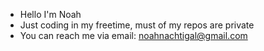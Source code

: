 - Hello I'm Noah
- Just coding in my freetime, must of my repos are private
- You can reach me via email: noahnachtigal@gmail.com

<!---
einznoah/einznoah is a ✨ special ✨ repository because its `README.md` (this file) appears on your GitHub profile.
You can click the Preview link to take a look at your changes.
--->
